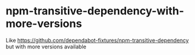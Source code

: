 # npm-transitive-dependency-with-more-versions
Like https://github.com/dependabot-fixtures/npm-transitive-dependency but with more versions available
